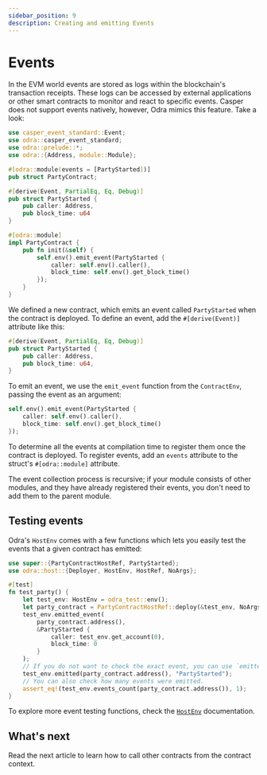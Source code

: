 ```yaml
---
sidebar_position: 9
description: Creating and emitting Events
---
```


# Events

In the EVM world events are stored as logs within the blockchain's transaction receipts. These logs can be accessed by external applications or other smart contracts to monitor and react to specific events. Casper does not support events natively, however, Odra mimics this feature. Take a look:

```rust title="examples/src/features/events.rs"
use casper_event_standard::Event;
use odra::casper_event_standard;
use odra::prelude::*;
use odra::{Address, module::Module};

#[odra::module(events = [PartyStarted])]
pub struct PartyContract;

#[derive(Event, PartialEq, Eq, Debug)]
pub struct PartyStarted {
    pub caller: Address,
    pub block_time: u64
}

#[odra::module]
impl PartyContract {
    pub fn init(&self) {
        self.env().emit_event(PartyStarted {
            caller: self.env().caller(),
            block_time: self.env().get_block_time()
        });
    }
}
```

We defined a new contract, which emits an event called `PartyStarted` when the contract is deployed.
To define an event, add the `#[derive(Event)]` attribute like this:

```rust title="examples/src/features/events.rs"
#[derive(Event, PartialEq, Eq, Debug)]
pub struct PartyStarted {
    pub caller: Address,
    pub block_time: u64,
}
```

To emit an event, we use the `emit_event` function from the `ContractEnv`, passing the event as an argument:

```rust title="examples/src/features/events.rs"
self.env().emit_event(PartyStarted {
    caller: self.env().caller(),
    block_time: self.env().get_block_time()
});
```

To determine all the events at compilation time to register them once the contract is deployed. To register events, add an `events` attribute to the struct's `#[odra::module]` attribute. 

The event collection process is recursive; if your module consists of other modules, and they have already registered their events, you don't need to add them to the parent module.

## Testing events

Odra's `HostEnv` comes with a few functions which lets you easily test the events that a given contract has emitted:

```rust title="examples/src/features/events.rs"
use super::{PartyContractHostRef, PartyStarted};
use odra::host::{Deployer, HostEnv, HostRef, NoArgs};

#[test]
fn test_party() {
    let test_env: HostEnv = odra_test::env();
    let party_contract = PartyContractHostRef::deploy(&test_env, NoArgs);
    test_env.emitted_event(
        party_contract.address(),
        &PartyStarted {
            caller: test_env.get_account(0),
            block_time: 0
        }
    );
    // If you do not want to check the exact event, you can use `emitted` function
    test_env.emitted(party_contract.address(), "PartyStarted");
    // You can also check how many events were emitted.
    assert_eq!(test_env.events_count(party_contract.address()), 1);
}
```

To explore more event testing functions, check the [`HostEnv`] documentation.

## What's next
Read the next article to learn how to call other contracts from the contract context.

[`HostEnv`]: https://docs.rs/odra/0.8.0/odra/host/struct.HostEnv.html
